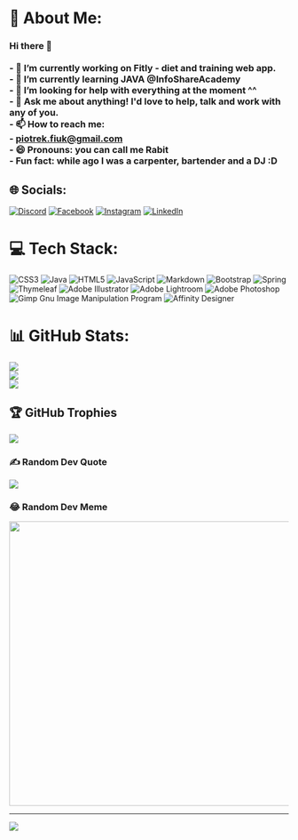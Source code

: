 # 💫 About Me:
### Hi there 👋<br><br>- 🔭 I’m currently working on Fitly - diet and training web app.<br>- 🌱 I’m currently learning JAVA @InfoShareAcademy<br>- 🤔 I’m looking for help with everything at the moment ^^<br>- 💬 Ask me about anything! I'd love to help, talk and work with any of you.<br>- 📫 How to reach me:<br>  - piotrek.fiuk@gmail.com<br>- 😄 Pronouns: you can call me Rabit<br>- Fun fact: while ago I was a carpenter, bartender and a DJ :D


## 🌐 Socials:
[![Discord](https://img.shields.io/badge/Discord-%237289DA.svg?logo=discord&logoColor=white)](https://discord.gg/https://discord.gg/6HK4Y3na) [![Facebook](https://img.shields.io/badge/Facebook-%231877F2.svg?logo=Facebook&logoColor=white)](https://facebook.com/piotrek.fiuk) [![Instagram](https://img.shields.io/badge/Instagram-%23E4405F.svg?logo=Instagram&logoColor=white)](https://instagram.com/pietreklucarini) [![LinkedIn](https://img.shields.io/badge/LinkedIn-%230077B5.svg?logo=linkedin&logoColor=white)](https://linkedin.com/in/fiukpiotr) 

# 💻 Tech Stack:
![CSS3](https://img.shields.io/badge/css3-%231572B6.svg?style=for-the-badge&logo=css3&logoColor=white) ![Java](https://img.shields.io/badge/java-%23ED8B00.svg?style=for-the-badge&logo=java&logoColor=white) ![HTML5](https://img.shields.io/badge/html5-%23E34F26.svg?style=for-the-badge&logo=html5&logoColor=white) ![JavaScript](https://img.shields.io/badge/javascript-%23323330.svg?style=for-the-badge&logo=javascript&logoColor=%23F7DF1E) ![Markdown](https://img.shields.io/badge/markdown-%23000000.svg?style=for-the-badge&logo=markdown&logoColor=white) ![Bootstrap](https://img.shields.io/badge/bootstrap-%23563D7C.svg?style=for-the-badge&logo=bootstrap&logoColor=white) ![Spring](https://img.shields.io/badge/spring-%236DB33F.svg?style=for-the-badge&logo=spring&logoColor=white) ![Thymeleaf](https://img.shields.io/badge/Thymeleaf-%23005C0F.svg?style=for-the-badge&logo=Thymeleaf&logoColor=white) ![Adobe Illustrator](https://img.shields.io/badge/adobeillustrator-%23FF9A00.svg?style=for-the-badge&logo=adobeillustrator&logoColor=white) ![Adobe Lightroom](https://img.shields.io/badge/Adobe%20Lightroom-31A8FF.svg?style=for-the-badge&logo=Adobe%20Lightroom&logoColor=white) ![Adobe Photoshop](https://img.shields.io/badge/adobephotoshop-%2331A8FF.svg?style=for-the-badge&logo=adobephotoshop&logoColor=white) ![Gimp Gnu Image Manipulation Program](https://img.shields.io/badge/Gimp-657D8B?style=for-the-badge&logo=gimp&logoColor=FFFFFF) ![Affinity Designer](https://img.shields.io/badge/affinitydesginer-%231B72BE.svg?style=for-the-badge&logo=affinity-designer&logoColor=white)
# 📊 GitHub Stats:
![](https://github-readme-stats.vercel.app/api?username=piotr-fiuk&theme=merko&hide_border=false&include_all_commits=true&count_private=true)<br/>
![](https://github-readme-streak-stats.herokuapp.com/?user=piotr-fiuk&theme=merko&hide_border=false)<br/>
![](https://github-readme-stats.vercel.app/api/top-langs/?username=piotr-fiuk&theme=merko&hide_border=false&include_all_commits=true&count_private=true&layout=compact)

## 🏆 GitHub Trophies
![](https://github-profile-trophy.vercel.app/?username=piotr-fiuk&theme=radical&no-frame=false&no-bg=true&margin-w=4)

### ✍️ Random Dev Quote
![](https://quotes-github-readme.vercel.app/api?type=horizontal&theme=dark)

### 😂 Random Dev Meme
<img src="https://rm.up.railway.app/" width="512px"/>

---
[![](https://visitcount.itsvg.in/api?id=piotr-fiuk&icon=5&color=3)](https://visitcount.itsvg.in)

<!-- Proudly created with GPRM ( https://gprm.itsvg.in ) -->
